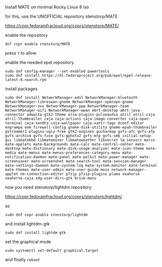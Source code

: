 Install MATE on minimal Rocky Linux 8 iso

for this, use the UNOFFICIAL repository  stenstorp/MATE

https://copr.fedorainfracloud.org/coprs/stenstorp/MATE/

enable the repository

`dnf copr enable stenstorp/MATE`

press `Y` to allow

enable the needed epel repository

`sudo dnf config-manager --set-enabled powertools`  
`sudo dnf install https://dl.fedoraproject.org/pub/epel/epel-release-latest-8.noarch.rpm`

install packages

`sudo dnf install NetworkManager-adsl NetworkManager-bluetooth NetworkManager-libreswan-gnome NetworkManager-openvpn-gnome NetworkManager-ovs NetworkManager-ppp NetworkManager-team NetworkManager-wifi NetworkManager-wwan abrt-desktop abrt-java-connector adwaita-gtk2-theme alsa-plugins-pulseaudio atril atril-caja atril-thumbnailer caja caja-actions caja-image-converter caja-open-terminal caja-sendto caja-wallpaper caja-xattr-tags dconf-editor engrampa eom firewall-config gnome-disk-utility gnome-epub-thumbnailer gstreamer1-plugins-ugly-free gtk2-engines gucharmap gvfs-afc gvfs-afp gvfs-archive gvfs-fuse gvfs-gphoto2 gvfs-mtp gvfs-smb initial-setup-gui libmatekbd libmatemixer libmateweather libsecret lm_sensors marco mate-applets mate-backgrounds mate-calc mate-control-center mate-desktop mate-dictionary mate-disk-usage-analyzer mate-icon-theme mate-media mate-menus mate-menus-preferences-category-menu mate-notification-daemon mate-panel mate-polkit mate-power-manager mate-screensaver mate-screenshot mate-search-tool mate-session-manager mate-settings-daemon mate-system-log mate-system-monitor mate-terminal mate-themes mate-user-admin mate-user-guide mozo network-manager-applet nm-connection-editor p7zip p7zip-plugins pluma seahorse seahorse-caja xdg-user-dirs-gtk brisk-menu`

now you need  stenstorp/lightdm repository 

https://copr.fedorainfracloud.org/coprs/stenstorp/lightdm/

so

`sudo dnf copr enable stenstorp/lightdm`

and install lightdm-gtk

`sudo dnf install lightdm-gtk`

set the graphical mode 

`sudo systemctl set-default graphical.target`


and finally `reboot`
